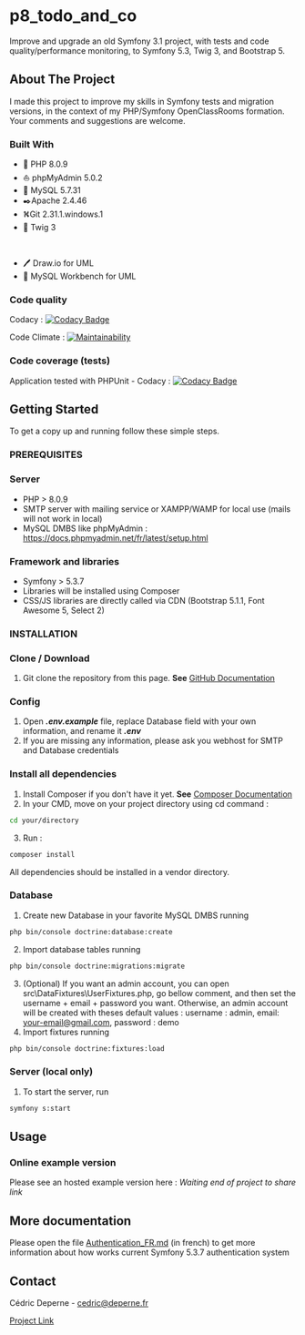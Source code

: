 # p8_todo_and_co
Improve and upgrade an old Symfony 3.1 project, with tests and code quality/performance monitoring, to Symfony 5.3, Twig 3, and Bootstrap 5.

## About The Project

I made this project to improve my skills in Symfony tests and migration versions, in the context of my PHP/Symfony OpenClassRooms formation.
Your comments and suggestions are welcome.

### Built With

*   🐘️ PHP 8.0.9
*   ⛵ phpMyAdmin 5.0.2
*   🐬  MySQL 5.7.31
*   ✒️Apache 2.4.46
*   ⛕️Git 2.31.1.windows.1
*   🌿 Twig 3<p>&nbsp;</p>
*   🖊️ Draw.io for UML
*   🐬 MySQL Workbench for UML

### Code quality

Codacy : [![Codacy Badge](https://app.codacy.com/project/badge/Grade/7951bb4a96c846899510aa3e43ed8f28)](https://www.codacy.com/gh/Drx85/p8_todo_and_co/dashboard?utm_source=github.com&amp;utm_medium=referral&amp;utm_content=Drx85/p8_todo_and_co&amp;utm_campaign=Badge_Grade)

Code Climate : [![Maintainability](https://api.codeclimate.com/v1/badges/c2caaeba8f11e07df94e/maintainability)](https://codeclimate.com/github/Drx85/p8_todo_and_co/maintainability)

### Code coverage (tests)

Application tested with PHPUnit - Codacy : [![Codacy Badge](https://app.codacy.com/project/badge/Coverage/7951bb4a96c846899510aa3e43ed8f28)](https://www.codacy.com/gh/Drx85/p8_todo_and_co/dashboard?utm_source=github.com&utm_medium=referral&utm_content=Drx85/p8_todo_and_co&utm_campaign=Badge_Coverage)

## Getting Started

To get a copy up and running follow these simple steps.

### PREREQUISITES

### Server

*   PHP > 8.0.9
*   SMTP server with mailing service or XAMPP/WAMP for local use (mails will not work in local)
*   MySQL DMBS like phpMyAdmin : https://docs.phpmyadmin.net/fr/latest/setup.html

### Framework and libraries

*   Symfony > 5.3.7
*   Libraries will be installed using Composer
*   CSS/JS libraries are directly called via CDN (Bootstrap 5.1.1, Font Awesome 5, Select 2)

### INSTALLATION

### Clone / Download

1.  Git clone the repository from this page. **See** [GitHub Documentation](https://docs.github.com/en/github/creating-cloning-and-archiving-repositories/cloning-a-repository-from-github/cloning-a-repository)

### Config

1.  Open ***.env.example*** file, replace Database field with your own information, and rename it ***.env***
2.  If you are missing any information, please ask you webhost for SMTP and Database credentials

### Install all dependencies
1.  Install Composer if you don't have it yet. **See** [Composer Documentation](https://getcomposer.org/download/)
2.  In your CMD, move on your project directory using cd command :
```sh
cd your/directory
```

3.  Run :
```sh
composer install
```
All dependencies should be installed in a vendor directory.

### Database

1.  Create new Database in your favorite MySQL DMBS running
```sh
php bin/console doctrine:database:create
```

2.  Import database tables running
```sh
php bin/console doctrine:migrations:migrate
```

3.  (Optional) If you want an admin account, you can open src\DataFixtures\UserFixtures.php, go bellow comment, and then set the username + email + password you want. Otherwise, an admin account will be created with theses default values : username : admin, email: your-email@gmail.com, password : demo
4.  Import fixtures running
```sh
php bin/console doctrine:fixtures:load
```

### Server (local only)

1.  To start the server, run
```sh
symfony s:start
```

## Usage

### Online example version

Please see an hosted example version here : *Waiting end of project to share link*

## More documentation

Please open the file [Authentication_FR.md](Authentication_FR.md) (in french) to get more information about how works current Symfony 5.3.7 authentication system

## Contact

Cédric Deperne - [cedric@deperne.fr](mailto:cedric@deperne.fr)

[Project Link](https://github.com/Drx85/p8_todo_and_co)
